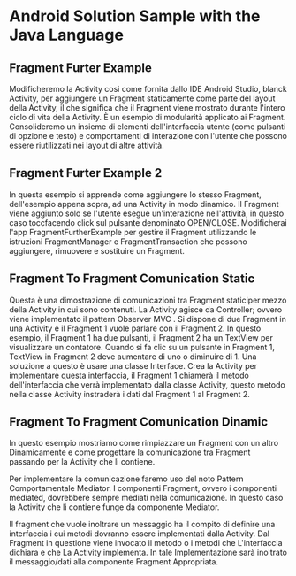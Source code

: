 # Android Solution Sample with the Java Language

## Fragment Furter Example

<p>
Modificheremo la Activity cosi come fornita dallo IDE Android Studio, blanck Activity, per aggiungere un Fragment staticamente come parte del layout della Activity, il che significa che il Fragment viene mostrato durante l'intero ciclo di vita della Activity.  È un esempio di modularità applicato ai Fragment. Consolideremo un insieme di elementi dell'interfaccia utente (come pulsanti di opzione e testo) e comportamenti di interazione con l'utente che possono essere riutilizzati nei layout di altre attività.
</p>

## Fragment Furter Example 2

<p>
In questa esempio si apprende come aggiungere lo stesso Fragment, dell'esempio appena sopra, ad una Activity in modo dinamico. Il Fragment viene aggiunto solo se l'utente esegue un'interazione nell'attività, in questo caso toccfacendo click sul pulsante denominato OPEN/CLOSE. Modificherai l'app FragmentFurtherExample per gestire il Fragment utilizzando le istruzioni FragmentManager e FragmentTransaction che possono aggiungere, rimuovere e sostituire un Fragment.
</p>

## Fragment To Fragment Comunication Static

<p>
Questa è una dimostrazione di comunicazioni tra Fragment staticiper mezzo della Activity in cui sono contenuti. La Activity agisce da Controller; ovvero viene implementato  il pattern Observer MVC . Si dispone di due Fragment in una Activity e il Fragment 1 vuole parlare con il Fragment 2. In questo esempio, il Fragment 1 ha due pulsanti, il Fragment 2 ha un TextView per visualizzare un contatore. Quando si fa clic su un pulsante in Fragment 1, TextView in Fragment 2 deve aumentare di uno o diminuire di 1. Una soluzione a questo è usare una classe Interface. Crea la Activity per implementare questa interfaccia, il Fragment 1 chiamerà il metodo dell'interfaccia che verrà implementato dalla classe Activity, questo metodo nella classe Activity instraderà i dati dal Fragment 1 al Fragment 2.
</p>

## Fragment To Fragment Comunication Dinamic

<p>
In questo esempio mostriamo come rimpiazzare un Fragment con un altro Dinamicamente e come progettare la comunicazione tra Fragment passando per la Activity che li contiene.
</p>
<p>
Per implementare la comunicazione faremo uso del noto Pattern Comportamentale Mediator. I componenti Fragment, ovvero i componenti mediated, dovrebbere sempre mediati nella comunicazione. In questo caso la Activity che li contiene funge da componente Mediator.
</p>
<p>
Il fragment che vuole inoltrare un messaggio ha il compito di definire una interfaccia i cui metodi dovranno essere implementati dalla Activity. Dal Fragment in questione viene invocato il metodo o i metodi che L'interfaccia dichiara e che La Activity implementa. In tale Implementazione sarà inoltrato
il messaggio/dati alla componente Fragment Appropriata.
</p>



